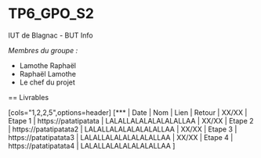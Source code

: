 # TP6_GPO_S2
IUT de Blagnac - BUT Info

_Membres du groupe :_
- Lamothe Raphaël
- Raphaël Lamothe
- Le chef du projet


== Livrables

[cols="1,2,2,5",options=header]
[***
| Date      | Nom         | Lien                        | Retour
| XX/XX     | Etape 1     | https://patatipatata        | LALALLALALALALALALLAA
| XX/XX     | Etape 2     | https://patatipatata2       | LALALLALALALALALALLAA
| XX/XX     | Etape 3     | https://patatipatata3       | LALALLALALALALALALLAA
| XX/XX     | Etape 4     | https://patatipatata4       | LALALLALALALALALALLAA
]
